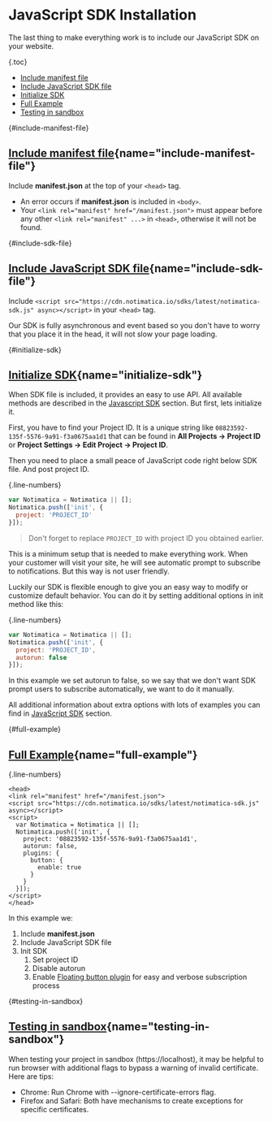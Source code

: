 # JavaScript SDK Installation

The last thing to make everything work is to include our JavaScript SDK on your website.

{.toc}
* [Include manifest file](#include-manifest-file)
* [Include JavaScript SDK file](#include-sdk-file)
* [Initialize SDK](#initialize-sdk)
* [Full Example](#full-example)
* [Testing in sandbox](#testing-in-sandbox)

{#include-manifest-file}
## [Include manifest file](#include-manifest-file){name="include-manifest-file"}

Include **manifest.json** at the top of your `<head>` tag.

* An error occurs if **manifest.json** is included in `<body>`.
* Your `<link rel="manifest" href="/manifest.json">` must appear before any other `<link rel="manifest" ...>` in `<head>`, otherwise it will not be found.

{#include-sdk-file}
## [Include JavaScript SDK file](#include-sdk-file){name="include-sdk-file"}

Include `<script src="https://cdn.notimatica.io/sdks/latest/notimatica-sdk.js" async></script>` in your `<head>` tag.

Our SDK is fully asynchronous and event based so you don't have to worry that you place it in the head, it will not slow your page loading.

{#initialize-sdk}
## [Initialize SDK](#initialize-sdk){name="initialize-sdk"}

When SDK file is included, it provides an easy to use API. All available methods are described in the [Javascript SDK](/docs/javascript-sdk) section. But first, lets initialize it.

First, you have to find your Project ID. It is a unique string like `08823592-135f-5576-9a91-f3a0675aa1d1` that can be found  in **All Projects → Project ID** or **Project Settings → Edit Project → Project ID**.

Then you need to place a small peace of JavaScript code right below SDK file. And post project ID.

{.line-numbers}
```javascript
var Notimatica = Notimatica || [];
Notimatica.push(['init', {
  project: 'PROJECT_ID'
}]);
```

> Don't forget to replace `PROJECT_ID` with project ID you obtained earlier.

This is a minimum setup that is needed to make everything work. When your customer will visit your site, he will see automatic prompt to subscribe to notifications. But this way is not user friendly.

Luckily our SDK is flexible enough to give you an easy way to modify or customize default behavior. You can do it by setting additional options in init method like this:

{.line-numbers}
```javascript
var Notimatica = Notimatica || [];
Notimatica.push(['init', {
  project: 'PROJECT_ID',
  autorun: false
}]);
```

In this example we set autorun to false, so we say that we don't want SDK prompt users to subscribe automatically, we want to do it manually.

<div class="callout callout-info" role="alert">

All additional information about extra options with lots of examples you can find in [JavaScript SDK](/docs/javascript-sdk) section.

</div>

{#full-example}
## [Full Example](#full-example){name="full-example"}

{.line-numbers}
```markup
<head>
<link rel="manifest" href="/manifest.json">
<script src="https://cdn.notimatica.io/sdks/latest/notimatica-sdk.js" async></script>
<script>
  var Notimatica = Notimatica || [];
  Notimatica.push(['init', {
    project: '08823592-135f-5576-9a91-f3a0675aa1d1',
    autorun: false,
    plugins: {
      button: {
        enable: true
      }
    }
  }]);
</script>
</head>
```

In this example we:

1. Include **manifest.json**
1. Include JavaScript SDK file
1. Init SDK
    1. Set project ID
    1. Disable autorun
    1. Enable [Floating button plugin](/docs/button-plugin) for easy and verbose subscription process

{#testing-in-sandbox}
## [Testing in sandbox](#testing-in-sandbox){name="testing-in-sandbox"}

When testing your project in sandbox (https://localhost), it may be helpful to run browser with additional flags to bypass a warning of invalid certificate. Here are tips:

* Chrome: Run Chrome with --ignore-certificate-errors flag.
* Firefox and Safari: Both have mechanisms to create exceptions for specific certificates.
